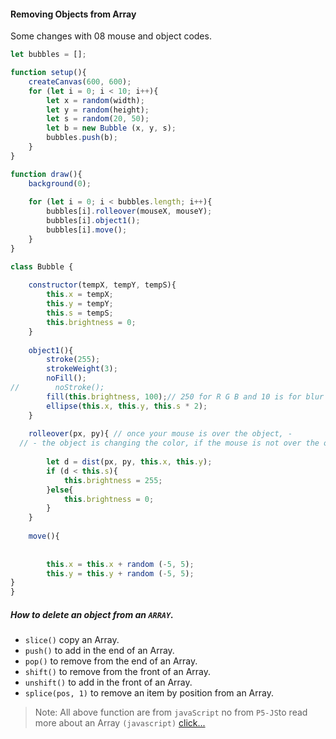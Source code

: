 #### Removing Objects from Array
Some changes with 08 mouse and object codes.
```javascript
let bubbles = [];

function setup(){
    createCanvas(600, 600);
    for (let i = 0; i < 10; i++){
        let x = random(width);
        let y = random(height);
        let s = random(20, 50); 
        let b = new Bubble (x, y, s);
        bubbles.push(b);
    }
}

function draw(){
    background(0);
    
    for (let i = 0; i < bubbles.length; i++){
        bubbles[i].rolleover(mouseX, mouseY);
        bubbles[i].object1();
        bubbles[i].move();
    }
}

class Bubble {
    
    constructor(tempX, tempY, tempS){
        this.x = tempX;
        this.y = tempY;
        this.s = tempS; 
        this.brightness = 0;
    }
    
    object1(){
        stroke(255);
        strokeWeight(3);
        noFill();
//        noStroke();
        fill(this.brightness, 100);// 250 for R G B and 10 is for blur ness. 
        ellipse(this.x, this.y, this.s * 2);
    }
    
    rolleover(px, py){ // once your mouse is over the object, -
  // - the object is changing the color, if the mouse is not over the object it will remain the same. 
        
        let d = dist(px, py, this.x, this.y);
        if (d < this.s){
            this.brightness = 255;
        }else{
            this.brightness = 0;
        }
    }
    
    move(){
        
        
        this.x = this.x + random (-5, 5);
        this.y = this.y + random (-5, 5);
}
}
```
##### How to delete an object from an `ARRAY`.

* `slice()` copy an Array.
* `push()` to add in the end of an Array.
* `pop()` to remove from the end of an Array.
* `shift()` to remove from the front of an Array.
* `unshift()` to add in the front of an Array.
* `splice(pos, 1)` to remove an item by position from an Array.

> Note: All above function are from `javaScript` no from `P5-JS`to read more about an Array `(javascript)` [click...](https://developer.mozilla.org/en-US/docs/Web/JavaScript/Reference/Global_Objects/Array) 

```javascript

```

```javascript

```

```javascript

```